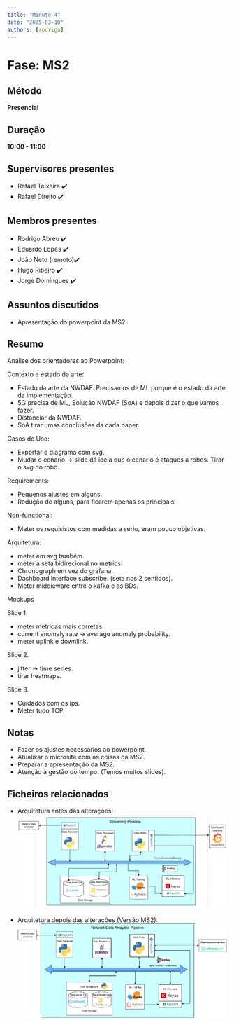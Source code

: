 ```yaml
---
title: "Minute 4"
date: "2025-03-10"
authors: [rodrigo]
---
```


# Fase: MS2

## Método
**Presencial**

## Duração
**10:00 - 11:00**

## Supervisores presentes
- Rafael Teixeira ✔️
- Rafael Direito ✔️

## Membros presentes
- Rodrigo Abreu ✔️
- Eduardo Lopes ✔️
- João Neto (remoto)✔️
- Hugo Ribeiro ✔️
- Jorge Domingues ✔️

## Assuntos discutidos
- Apresentação do powerpoint da MS2.

## Resumo
Análise dos orientadores ao Powerpoint:

Contexto e estado da arte:
- Estado da arte da NWDAF. Precisamos de ML porque é o estado da arte da implementação.
- 5G precisa de ML, Solução NWDAF (SoA) e depois dizer o que vamos fazer. 
- Distanciar da NWDAF.
- SoA tirar umas conclusões da cada paper.

Casos de Uso:
- Exportar o diagrama com svg.
- Mudar o cenario -> slide dá ideia que o cenario é ataques a robos. Tirar o svg do robô.


Requirements:
- Pequenos ajustes em alguns.
- Redução de alguns, para ficarem apenas os principais.

Non-functional:
- Meter os requisistos com medidas a serio, eram pouco objetivas.


Arquitetura: 
- meter em svg também.
- meter a seta bidirecional no metrics.
- Chronograph em vez do grafana.
- Dashboard interface subscribe. (seta nos 2 sentidos).
- Meter middleware entre o kafka e as BDs.

Mockups

Slide 1.
- meter metricas mais corretas.
- current anomaly rate -> average anomaly probability.
- meter uplink e downlink.

Slide 2.
- jitter -> time series.
- tirar heatmaps.

Slide 3. 
- Cuidados com os ips. 
- Meter tudo TCP.


## Notas
- Fazer os ajustes necessários ao powerpoint.
- Atualizar o microsite com as coisas da MS2.
- Preparar a apresentação da MS2.
- Atenção à gestão do tempo. (Temos muitos slides).

## Ficheiros relacionados
- Arquitetura antes das alterações:
![Arquitetura v1](image.png)

- Arquitetura depois das alterações (Versão MS2):
![Arquitetura v2](/img/diagrams/arquitetura.png)
